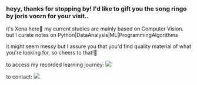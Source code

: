 
### heyy, thanks for stopping by! I'd like to gift you the song ringo by joris voorn for your visit..

it's Xena here👋
my current studies are mainly based on Computer Vision.
but I curate notes on Python|DataAnalysis|ML|ProgrammingAlgorithms

it might seem messy but I assure you that you'd find quality material of what you're looking for, so cheers to that!🎉

to access my recorded learning journey:  [![](https://img.shields.io/badge/medium-%2312100E.svg?&style=for-the-badge&logo=medium&logoColor=white)](https://medium.com/@xenagarage)

to contact:   [![](https://img.shields.io/badge/linkedin-%230077B5.svg?&style=for-the-badge&logo=linkedin&logoColor=white)](https://www.linkedin.com/in/senanursahin/?locale=en_US) 


